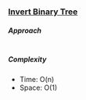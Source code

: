 ### [Invert Binary Tree](https://leetcode.com/problems/invert-binary-tree/)

##### Approach

```js


```

##### Complexity

- Time: O(n)
- Space: O(1)
